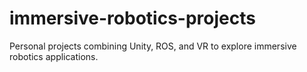 # immersive-robotics-projects
Personal projects combining Unity, ROS, and VR to explore immersive robotics applications.
